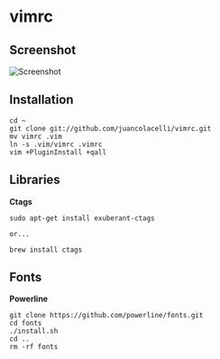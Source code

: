 vimrc
===

Screenshot
---
![Screenshot](https://i.imgur.com/dVkl57e.png)


Installation
---
    cd ~
    git clone git://github.com/juancolacelli/vimrc.git
    mv vimrc .vim
    ln -s .vim/vimrc .vimrc
    vim +PluginInstall +qall

Libraries
---
**Ctags**

    sudo apt-get install exuberant-ctags

    or...

    brew install ctags

Fonts
---
**Powerline**

    git clone https://github.com/powerline/fonts.git
    cd fonts
    ./install.sh
    cd ..
    rm -rf fonts

